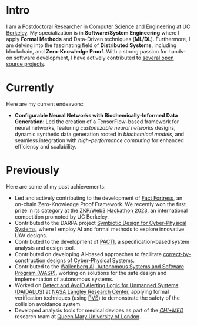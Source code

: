 # Intro

I am a Postdoctoral Researcher in [Computer Science and Engineering at UC Berkeley](https://www.icyphy.org/people.html). My specialization is in **Software/System Engineering** where I apply **Formal Methods** and Data-Driven techniques (**ML/DL**). Furthermore, I am delving into the fascinating field of **Distributed Systems**, including blockchain, and **Zero-Knowledge Proof**. With a strong passion for hands-on software development, I have actively contributed to [several open source projects](https://pierg.github.io/projects).

# Currently

Here are my current endeavors:
- **Configurable Neural Networks with Biochemically-Informed Data Generation**:  Led the creation of a TensorFlow-based framework for neural networks, featuring *customizable neural networks* designs, dynamic synthetic data generation rooted in *biochemical models*, and seamless integration with *high-performance computing* for enhanced efficiency and scalability.


# Previously
Here are some of my past achievements:

- Led and actively contributing to the development of [Fact Fortress](https://pierg.github.io/fact-fortress-web/), an on-chain Zero-Knowledge Proof Framework. We recently won the first prize in its category at the [ZKP/Web3 Hackathon 2023](https://zk-hacking.org), an international competition promoted by UC Berkeley.
- Contributed to the DARPA project [Symbiotic Design for Cyber-Physical Systems](https://www.darpa.mil/program/symbiotic-design-for-cyber-physical-systems), where I employ AI and formal methods to explore innovative UAV designs.
- Contributed to the development of [PACTI](https://www.pacti.org), a specification-based system analysis and design tool.
- Contributed on developing AI-based approaches to facilitate [correct-by-construction designs of Cyber-Physical Systems](https://arxiv.org/abs/2306.08144).
- Contributed to the [Wallenberg AI, Autonomous Systems and Software Program (WASP)](https://wasp-sweden.org), working on solutions for the safe design and implementation of autonomous systems.
- Worked on [Detect and AvoID Alerting Logic for Unmanned Systems (DAIDALUS)](https://github.com/nasa/daidalus) at [NASA Langley Research Center](https://www.nasa.gov/langley), applying formal verification techniques (using [PVS](https://pvs.csl.sri.com)) to demonstrate the safety of the collision avoidance system.
- Developed analysis tools for medical devices as part of the [_CHI+MED_](https://www.chi-med.ac.uk/research/) research team at [Queen Mary University of London](https://www.qmul.ac.uk).
